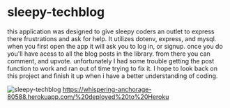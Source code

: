 # sleepy-techblog
this application was designed to give sleepy coders an outlet to express there frustrations and ask for help.
It utilizes dotenv, express, and mysql.
when you first open the app it will ask you to log in, or signup.
once you do you'll have acess to all the blog posts in the library.
from there you can comment, and upvote.
unfortunately I had some trouble getting the post function to work and ran out of time trying to fix it. 
I hope to look back on this project and finish it up when i have a better understanding of coding.

![sleepy-techblog](https://user-images.githubusercontent.com/75324665/112755948-f9080300-8fb0-11eb-8031-346f085f0784.gif)
https://whispering-anchorage-80588.herokuapp.com/%20deployed%20to%20Heroku

